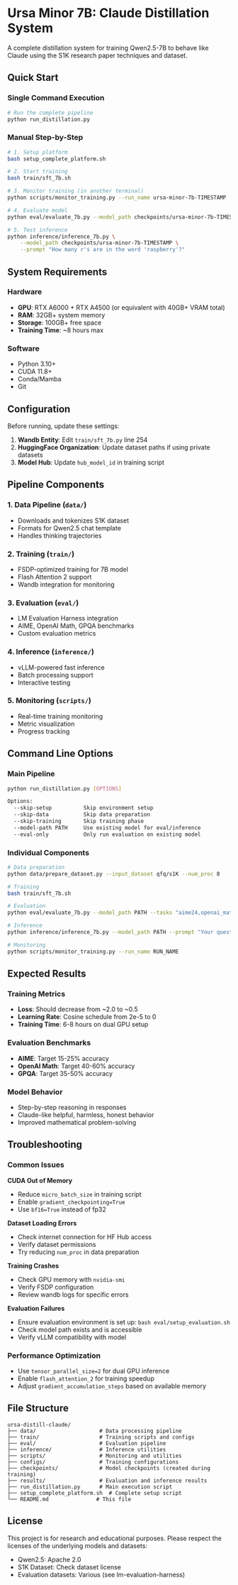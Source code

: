 # Ursa Minor 7B: Claude Distillation System

A complete distillation system for training Qwen2.5-7B to behave like Claude using the S1K research paper techniques and dataset.

## Quick Start

### Single Command Execution
```bash
# Run the complete pipeline
python run_distillation.py
```

### Manual Step-by-Step
```bash
# 1. Setup platform
bash setup_complete_platform.sh

# 2. Start training  
bash train/sft_7b.sh

# 3. Monitor training (in another terminal)
python scripts/monitor_training.py --run_name ursa-minor-7b-TIMESTAMP

# 4. Evaluate model
python eval/evaluate_7b.py --model_path checkpoints/ursa-minor-7b-TIMESTAMP

# 5. Test inference
python inference/inference_7b.py \
    --model_path checkpoints/ursa-minor-7b-TIMESTAMP \
    --prompt "How many r's are in the word 'raspberry'?"
```

## System Requirements

### Hardware
- **GPU**: RTX A6000 + RTX A4500 (or equivalent with 40GB+ VRAM total)
- **RAM**: 32GB+ system memory
- **Storage**: 100GB+ free space
- **Training Time**: ~8 hours max

### Software
- Python 3.10+
- CUDA 11.8+
- Conda/Mamba
- Git

## Configuration

Before running, update these settings:

1. **Wandb Entity**: Edit `train/sft_7b.py` line 254
2. **HuggingFace Organization**: Update dataset paths if using private datasets
3. **Model Hub**: Update `hub_model_id` in training script

## Pipeline Components

### 1. Data Pipeline (`data/`)
- Downloads and tokenizes S1K dataset
- Formats for Qwen2.5 chat template
- Handles thinking trajectories

### 2. Training (`train/`)
- FSDP-optimized training for 7B model
- Flash Attention 2 support
- Wandb integration for monitoring

### 3. Evaluation (`eval/`)
- LM Evaluation Harness integration
- AIME, OpenAI Math, GPQA benchmarks
- Custom evaluation metrics

### 4. Inference (`inference/`)
- vLLM-powered fast inference
- Batch processing support
- Interactive testing

### 5. Monitoring (`scripts/`)
- Real-time training monitoring
- Metric visualization
- Progress tracking

## Command Line Options

### Main Pipeline
```bash
python run_distillation.py [OPTIONS]

Options:
  --skip-setup          Skip environment setup
  --skip-data           Skip data preparation  
  --skip-training       Skip training phase
  --model-path PATH     Use existing model for eval/inference
  --eval-only           Only run evaluation on existing model
```

### Individual Components
```bash
# Data preparation
python data/prepare_dataset.py --input_dataset qfq/s1K --num_proc 8

# Training
bash train/sft_7b.sh

# Evaluation  
python eval/evaluate_7b.py --model_path PATH --tasks "aime24,openai_math"

# Inference
python inference/inference_7b.py --model_path PATH --prompt "Your question"

# Monitoring
python scripts/monitor_training.py --run_name RUN_NAME
```

## Expected Results

### Training Metrics
- **Loss**: Should decrease from ~2.0 to ~0.5
- **Learning Rate**: Cosine schedule from 2e-5 to 0
- **Training Time**: 6-8 hours on dual GPU setup

### Evaluation Benchmarks
- **AIME**: Target 15-25% accuracy
- **OpenAI Math**: Target 40-60% accuracy  
- **GPQA**: Target 35-50% accuracy

### Model Behavior
- Step-by-step reasoning in responses
- Claude-like helpful, harmless, honest behavior
- Improved mathematical problem-solving

## Troubleshooting

### Common Issues

**CUDA Out of Memory**
- Reduce `micro_batch_size` in training script
- Enable `gradient_checkpointing=True`
- Use `bf16=True` instead of fp32

**Dataset Loading Errors**  
- Check internet connection for HF Hub access
- Verify dataset permissions
- Try reducing `num_proc` in data preparation

**Training Crashes**
- Check GPU memory with `nvidia-smi`
- Verify FSDP configuration
- Review wandb logs for specific errors

**Evaluation Failures**
- Ensure evaluation environment is set up: `bash eval/setup_evaluation.sh`
- Check model path exists and is accessible
- Verify vLLM compatibility with model

### Performance Optimization
- Use `tensor_parallel_size=2` for dual GPU inference
- Enable `flash_attention_2` for training speedup
- Adjust `gradient_accumulation_steps` based on available memory

## File Structure
```
ursa-distill-claude/
├── data/                    # Data processing pipeline
├── train/                   # Training scripts and configs
├── eval/                    # Evaluation pipeline
├── inference/               # Inference utilities
├── scripts/                 # Monitoring and utilities
├── configs/                 # Training configurations
├── checkpoints/             # Model checkpoints (created during training)
├── results/                 # Evaluation and inference results
├── run_distillation.py      # Main execution script
├── setup_complete_platform.sh  # Complete setup script
└── README.md               # This file
```

## License

This project is for research and educational purposes. Please respect the licenses of the underlying models and datasets:
- Qwen2.5: Apache 2.0
- S1K Dataset: Check dataset license
- Evaluation datasets: Various (see lm-evaluation-harness)